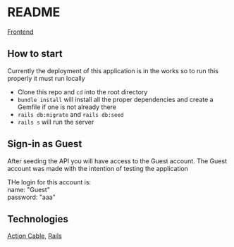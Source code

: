 # README

[Frontend](https://github.com/jodycola/chatroom-frontend)

## How to start

Currently the deployment of this application is in the works so to run this properly it must run locally

- Clone this repo and `cd` into the root directory
- `bundle install` will install all the proper dependencies and create a Gemfile if one is not already there
- `rails db:migrate` and `rails db:seed`
- `rails s` will run the server

## Sign-in as Guest

After seeding the API you will have access to the Guest account. The Guest account was made with the intention of testing the application  

THe login for this account is:  
name: "Guest"  
password: "aaa"

## Technologies

[Action Cable](https://guides.rubyonrails.org/action_cable_overview.html), 
[Rails](https://guides.rubyonrails.org/index.html)



